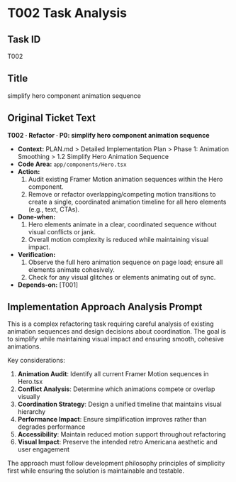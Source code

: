 # T002 Task Analysis

## Task ID
T002

## Title
simplify hero component animation sequence

## Original Ticket Text
**T002 · Refactor · P0: simplify hero component animation sequence**
- **Context:** PLAN.md > Detailed Implementation Plan > Phase 1: Animation Smoothing > 1.2 Simplify Hero Animation Sequence
- **Code Area:** `app/components/Hero.tsx`
- **Action:**
    1. Audit existing Framer Motion animation sequences within the Hero component.
    2. Remove or refactor overlapping/competing motion transitions to create a single, coordinated animation timeline for all hero elements (e.g., text, CTAs).
- **Done‑when:**
    1. Hero elements animate in a clear, coordinated sequence without visual conflicts or jank.
    2. Overall motion complexity is reduced while maintaining visual impact.
- **Verification:**
    1. Observe the full hero animation sequence on page load; ensure all elements animate cohesively.
    2. Check for any visual glitches or elements animating out of sync.
- **Depends‑on:** [T001]

## Implementation Approach Analysis Prompt

This is a complex refactoring task requiring careful analysis of existing animation sequences and design decisions about coordination. The goal is to simplify while maintaining visual impact and ensuring smooth, cohesive animations.

Key considerations:
1. **Animation Audit**: Identify all current Framer Motion sequences in Hero.tsx
2. **Conflict Analysis**: Determine which animations compete or overlap visually
3. **Coordination Strategy**: Design a unified timeline that maintains visual hierarchy
4. **Performance Impact**: Ensure simplification improves rather than degrades performance
5. **Accessibility**: Maintain reduced motion support throughout refactoring
6. **Visual Impact**: Preserve the intended retro Americana aesthetic and user engagement

The approach must follow development philosophy principles of simplicity first while ensuring the solution is maintainable and testable.